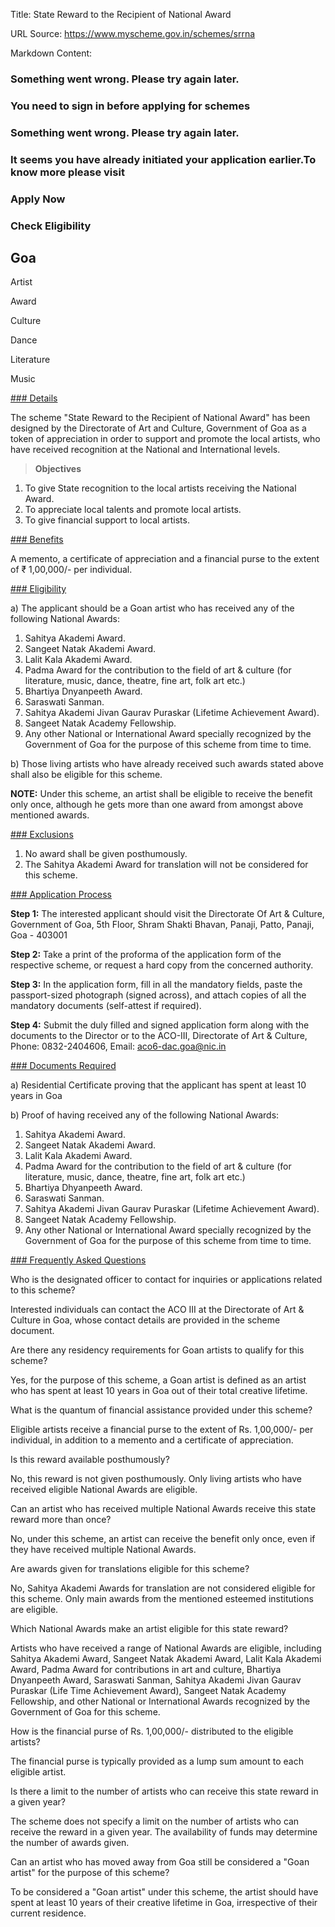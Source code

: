Title: State Reward to the Recipient of National Award

URL Source: https://www.myscheme.gov.in/schemes/srrna

Markdown Content:
### Something went wrong. Please try again later.

### 

### You need to sign in before applying for schemes

### Something went wrong. Please try again later.

### It seems you have already initiated your application earlier.To know more please visit

### Apply Now

### Check Eligibility

Goa
---

Artist

Award

Culture

Dance

Literature

Music

[### Details](https://www.myscheme.gov.in/schemes/srrna#details)

The scheme "State Reward to the Recipient of National Award" has been designed by the Directorate of Art and Culture, Government of Goa as a token of appreciation in order to support and promote the local artists, who have received recognition at the National and International levels.

> **Objectives**

1.  To give State recognition to the local artists receiving the National Award.
2.  To appreciate local talents and promote local artists.
3.  To give financial support to local artists.

[### Benefits](https://www.myscheme.gov.in/schemes/srrna#benefits)

A memento, a certificate of appreciation and a financial purse to the extent of ₹ 1,00,000/- per individual.

[### Eligibility](https://www.myscheme.gov.in/schemes/srrna#eligibility)

a) The applicant should be a Goan artist who has received any of the following National Awards:

1.  Sahitya Akademi Award.
2.  Sangeet Natak Akademi Award.
3.  Lalit Kala Akademi Award.
4.  Padma Award for the contribution to the field of art & culture (for literature, music, dance, theatre, fine art, folk art etc.)
5.  Bhartiya Dnyanpeeth Award.
6.  Saraswati Sanman.
7.  Sahitya Akademi Jivan Gaurav Puraskar (Lifetime Achievement Award).
8.  Sangeet Natak Academy Fellowship.
9.  Any other National or International Award specially recognized by the Government of Goa for the purpose of this scheme from time to time.

b) Those living artists who have already received such awards stated above shall also be eligible for this scheme.

**NOTE:** Under this scheme, an artist shall be eligible to receive the benefit only once, although he gets more than one award from amongst above mentioned awards.

[### Exclusions](https://www.myscheme.gov.in/schemes/srrna#exclusions)

1.  No award shall be given posthumously.
2.  The Sahitya Akademi Award for translation will not be considered for this scheme.

[### Application Process](https://www.myscheme.gov.in/schemes/srrna#application-process)

**Step 1:** The interested applicant should visit the Directorate Of Art & Culture, Government of Goa, 5th Floor, Shram Shakti Bhavan, Panaji, Patto, Panaji, Goa - 403001

**Step 2:** Take a print of the proforma of ﻿[](https://artandculture.goa.gov.in/sites/default/files/Application%20form%20SPECIAL%20FINANCIAL%20ASStt.%20/(GRANTS/)%20FOR%20ORGANIZING%20CULTURAL%20EVENTS.pdf)the application form of the respective scheme, or request a hard copy from the concerned authority.

**Step 3:** In the application form, fill in all the mandatory fields, paste the passport-sized photograph (signed across), and attach copies of all the mandatory documents (self-attest if required).

**Step 4:** Submit the duly filled and signed application form along with the documents to the Director or to the ACO-III, Directorate of Art & Culture, Phone: 0832-2404606, Email: aco6-dac.goa@nic.in

[### Documents Required](https://www.myscheme.gov.in/schemes/srrna#documents-required)

a) Residential Certificate proving that the applicant has spent at least 10 years in Goa

b) Proof of having received any of the following National Awards:

1.  Sahitya Akademi Award.
2.  Sangeet Natak Akademi Award.
3.  Lalit Kala Akademi Award.
4.  Padma Award for the contribution to the field of art & culture (for literature, music, dance, theatre, fine art, folk art etc.)
5.  Bhartiya Dhyanpeeth Award.
6.  Saraswati Sanman.
7.  Sahitya Akademi Jivan Gaurav Puraskar (Lifetime Achievement Award).
8.  Sangeet Natak Academy Fellowship.
9.  Any other National or International Award specially recognized by the Government of Goa for the purpose of this scheme from time to time.

[### Frequently Asked Questions](https://www.myscheme.gov.in/schemes/srrna#faqs)

Who is the designated officer to contact for inquiries or applications related to this scheme?

Interested individuals can contact the ACO III at the Directorate of Art & Culture in Goa, whose contact details are provided in the scheme document.

Are there any residency requirements for Goan artists to qualify for this scheme?

Yes, for the purpose of this scheme, a Goan artist is defined as an artist who has spent at least 10 years in Goa out of their total creative lifetime.

What is the quantum of financial assistance provided under this scheme?

Eligible artists receive a financial purse to the extent of Rs. 1,00,000/- per individual, in addition to a memento and a certificate of appreciation.

Is this reward available posthumously?

No, this reward is not given posthumously. Only living artists who have received eligible National Awards are eligible.

Can an artist who has received multiple National Awards receive this state reward more than once?

No, under this scheme, an artist can receive the benefit only once, even if they have received multiple National Awards.

Are awards given for translations eligible for this scheme?

No, Sahitya Akademi Awards for translation are not considered eligible for this scheme. Only main awards from the mentioned esteemed institutions are eligible.

Which National Awards make an artist eligible for this state reward?

Artists who have received a range of National Awards are eligible, including Sahitya Akademi Award, Sangeet Natak Akademi Award, Lalit Kala Akademi Award, Padma Award for contributions in art and culture, Bhartiya Dnyanpeeth Award, Saraswati Sanman, Sahitya Akademi Jivan Gaurav Puraskar (Life Time Achievement Award), Sangeet Natak Academy Fellowship, and other National or International Awards recognized by the Government of Goa for this scheme.

How is the financial purse of Rs. 1,00,000/- distributed to the eligible artists?

The financial purse is typically provided as a lump sum amount to each eligible artist.

Is there a limit to the number of artists who can receive this state reward in a given year?

The scheme does not specify a limit on the number of artists who can receive the reward in a given year. The availability of funds may determine the number of awards given.

Can an artist who has moved away from Goa still be considered a "Goan artist" for the purpose of this scheme?

To be considered a "Goan artist" under this scheme, the artist should have spent at least 10 years of their creative lifetime in Goa, irrespective of their current residence.
